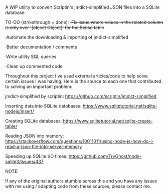 A WIP utility to convert Scriptin's jmdict-simplified JSON files into a SQLite database.

TO-DO (strikethrough = done):
  ~~·Fix issue where values in the related column is only ever '[object Object]' for the Sense table~~

  ·Automate the downloading & importing of jmdict-simplified

  ·Better documentation / comments
  
  ·Write utility SQL queries
  
  ·Clean up commented code

Throughout this project I've used external articles/code to help solve certain issues I was having. 
Here is the source to each one that contributed to solving an important problem: 

jmdict-simplified by scriptin:
https://github.com/scriptin/jmdict-simplified

Inserting data into SQLite databases:
https://www.sqlitetutorial.net/sqlite-nodejs/insert/

Creating SQLite databases:
https://www.sqlitetutorial.net/sqlite-create-table/

Reading JSON into memory:
https://stackoverflow.com/questions/10011011/using-node-js-how-do-i-read-a-json-file-into-server-memory

Speeding up SQLite I/O times:
https://github.com/TryGhost/node-sqlite3/issues/437


NOTE:

If any of the original authors stumble across this and you have any issues with me using / adapting code from these sources, please contact me.

